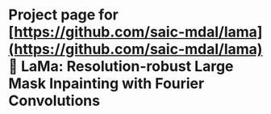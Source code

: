 # Project page for [https://github.com/saic-mdal/lama](https://github.com/saic-mdal/lama) 🦙 LaMa: Resolution-robust Large Mask Inpainting with Fourier Convolutions
